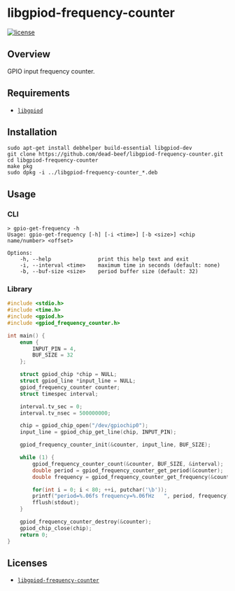 # libgpiod-frequency-counter

[![license](https://img.shields.io/github/license/dead-beef/libgpiod-frequency-counter.svg)](
    https://github.com/dead-beef/libgpiod-frequency-counter/blob/master/LICENSE
)

## Overview

GPIO input frequency counter.

## Requirements

* [`libgpiod`](https://github.com/brgl/libgpiod)

## Installation

```
sudo apt-get install debhelper build-essential libgpiod-dev
git clone https://github.com/dead-beef/libgpiod-frequency-counter.git
cd libgpiod-frequency-counter
make pkg
sudo dpkg -i ../libgpiod-frequency-counter_*.deb
```

## Usage

### CLI

```
> gpio-get-frequency -h
Usage: gpio-get-frequency [-h] [-i <time>] [-b <size>] <chip name/number> <offset>

Options:
    -h, --help               print this help text and exit
    -i, --interval <time>    maximum time in seconds (default: none)
    -b, --buf-size <size>    period buffer size (default: 32)
```

### Library

```c
#include <stdio.h>
#include <time.h>
#include <gpiod.h>
#include <gpiod_frequency_counter.h>

int main() {
	enum {
		INPUT_PIN = 4,
		BUF_SIZE = 32
	};

	struct gpiod_chip *chip = NULL;
	struct gpiod_line *input_line = NULL;
	gpiod_frequency_counter counter;
	struct timespec interval;

	interval.tv_sec = 0;
	interval.tv_nsec = 500000000;

	chip = gpiod_chip_open("/dev/gpiochip0");
	input_line = gpiod_chip_get_line(chip, INPUT_PIN);

	gpiod_frequency_counter_init(&counter, input_line, BUF_SIZE);

	while (1) {
		gpiod_frequency_counter_count(&counter, BUF_SIZE, &interval);
		double period = gpiod_frequency_counter_get_period(&counter);
		double frequency = gpiod_frequency_counter_get_frequency(&counter);

		for(int i = 0; i < 80; ++i, putchar('\b'));
		printf("period=%.06fs frequency=%.06fHz   ", period, frequency);
		fflush(stdout);
	}

	gpiod_frequency_counter_destroy(&counter);
	gpiod_chip_close(chip);
	return 0;
}
```

## Licenses

* [`libgpiod-frequency-counter`](https://github.com/dead-beef/libgpiod-frequency-counter/blob/master/LICENSE)
